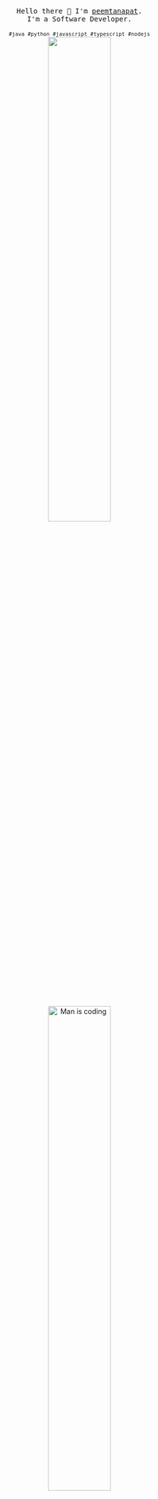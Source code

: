 <style>
    .hashtag {
        font-size: 75%;
    }
</style>

<p align="center">
  <br>
  <br>
  <br>
  <samp>Hello there 👋 I'm <a href="https://linkedin.com/in/peemtanapat" target="_blank">peemtanapat</a>.<br> I'm a Software Developer.<br><br><span class="hashtag">#java #python  #javascript #typescript #nodejs</span></samp>

  <br>
  <img src="https://github-readme-stats.vercel.app/api/top-langs/?username=peemtanapat&hide=vue,css,scss,html,handlebars,dockerfile&theme=graywhite&layout=compact&langs_count=10" width="50%" />
  <img src="https://c.tenor.com/2uyENRmiUt0AAAAC/coding.gif" width="50%" alt="Man is coding" />
</p>

<p align="center">
  <a href="https://github.com/peemtanapat/" >
    <img src="https://github-readme-stats.vercel.app/api?username=peemtanapat&hide=stars,prs,issues,contribs&theme=graywhite&show_icons=true&hide_rank=true&count_private=true&custom_title=stats&include_all_commits=false&hide_title=true" width="50%" />
  </a>
</p>
<br/>

<!--
**peemtanapat/peemtanapat** is a ✨ _special_ ✨ repository because its `README.md` (this file) appears on your GitHub profile.

Here are some ideas to get you started:

- 🔭 I’m currently working on ...
- 🌱 I’m currently learning ...
- 👯 I’m looking to collaborate on ...
- 🤔 I’m looking for help with ...
- 💬 Ask me about ...
- 📫 How to reach me: ...
- 😄 Pronouns: ...
- ⚡ Fun fact: ...
-->
